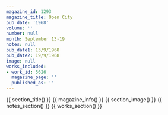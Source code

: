 ```yaml
---
magazine_id: 1293
magazine_title: Open City
pub_date: '1968'
volume: ''
number: null
month: September 13-19
notes: null
pub_date1: 13/9/1968
pub_date2: 19/9/1968
image: null
works_included:
- work_id: 5626
  magazine_page: ''
  published_as: ''
---
```


{{ section_title() }}
{{ magazine_info() }}
{{ section_image() }}
{{ notes_section() }}
{{ works_section() }}
